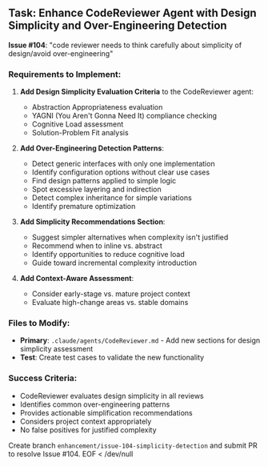 ## Task: Enhance CodeReviewer Agent with Design Simplicity and Over-Engineering Detection

**Issue #104**: "code reviewer needs to think carefully about simplicity of design/avoid over-engineering"

### Requirements to Implement:

1. **Add Design Simplicity Evaluation Criteria** to the CodeReviewer agent:
   - Abstraction Appropriateness evaluation
   - YAGNI (You Aren't Gonna Need It) compliance checking
   - Cognitive Load assessment
   - Solution-Problem Fit analysis

2. **Add Over-Engineering Detection Patterns**:
   - Detect generic interfaces with only one implementation
   - Identify configuration options without clear use cases
   - Find design patterns applied to simple logic
   - Spot excessive layering and indirection
   - Detect complex inheritance for simple variations
   - Identify premature optimization

3. **Add Simplicity Recommendations Section**:
   - Suggest simpler alternatives when complexity isn't justified
   - Recommend when to inline vs. abstract
   - Identify opportunities to reduce cognitive load
   - Guide toward incremental complexity introduction

4. **Add Context-Aware Assessment**:
   - Consider early-stage vs. mature project context
   - Evaluate high-change areas vs. stable domains

### Files to Modify:
- **Primary**: `.claude/agents/CodeReviewer.md` - Add new sections for design simplicity assessment
- **Test**: Create test cases to validate the new functionality

### Success Criteria:
- CodeReviewer evaluates design simplicity in all reviews
- Identifies common over-engineering patterns
- Provides actionable simplification recommendations
- Considers project context appropriately
- No false positives for justified complexity

Create branch `enhancement/issue-104-simplicity-detection` and submit PR to resolve Issue #104.
EOF < /dev/null
